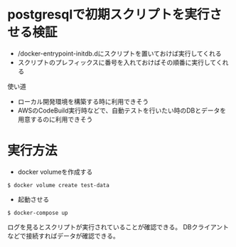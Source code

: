 # postgresqlで初期スクリプトを実行させる検証
* /docker-entrypoint-initdb.dにスクリプトを置いておけば実行してくれる
* スクリプトのプレフィックスに番号を入れておけばその順番に実行してくれる

使い道
* ローカル開発環境を構築する時に利用できそう
* AWSのCodeBuild実行時などで、自動テストを行いたい時のDBとデータを用意するのに利用できそう

# 実行方法
* docker volumeを作成する
```
$ docker volume create test-data
```

* 起動させる
```
$ docker-compose up
```
ログを見るとスクリプトが実行されていることが確認できる。
DBクライアントなどで接続すればデータが確認できる。